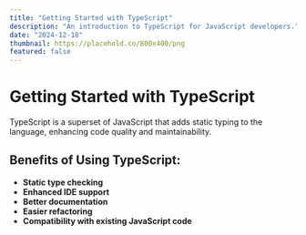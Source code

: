 ```yaml
---
title: "Getting Started with TypeScript"
description: "An introduction to TypeScript for JavaScript developers."
date: "2024-12-18"
thumbnail: https://placehold.co/800x400/png
featured: false
---
```


# Getting Started with TypeScript

TypeScript is a superset of JavaScript that adds static typing to the language, enhancing code quality and maintainability.

## Benefits of Using TypeScript:

- **Static type checking**
- **Enhanced IDE support**
- **Better documentation**
- **Easier refactoring**
- **Compatibility with existing JavaScript code**
